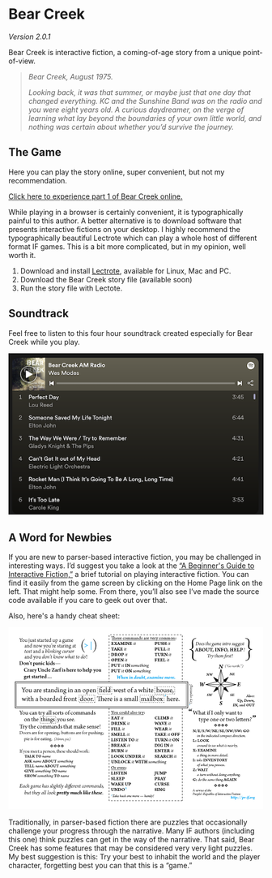 # Bear Creek
*Version 2.0.1*

Bear Creek is interactive fiction, a coming-of-age story from a unique point-of-view.

> *Bear Creek, August 1975.*
>
> *Looking back, it was that summer, or maybe just that one day that changed everything. KC and the Sunshine Band was on the radio and you were eight years old. A curious daydreamer, on the verge of learning what lay beyond the boundaries of your own little world, and nothing was certain about whether you’d survive the journey.*

## The Game

Here you can play the story online, super convenient, but not my recommendation.

[Click here to experience part 1 of Bear Creek online.](https://modes.io/bear-creek/)

While playing in a browser is certainly convenient, it is typographically painful to this author.  A better alternative is to download software that presents interactive fictions on your desktop.  I highly recommend the typographically beautiful Lectrote which can play a whole host of different format IF games. This is a bit more complicated, but in my opinion, well worth it.

1. Download and install [Lectrote](https://github.com/erkyrath/lectrote/releases), available for Linux, Mac and PC.
2. Download the Bear Creek story file (available soon)
3. Run the story file with Lectote.

## Soundtrack

Feel free to listen to this four hour soundtrack created especially for Bear Creek while you play.

[![Screenshot of Spotify soundtrack playlist](https://github.com/wmodes/bearcreek/blob/main/Extras/spotify-playlist.png?raw=true)](https://open.spotify.com/playlist/6aYofBvKeIRwJUNq7CiJVG?si=b75792acb6f04ef0)

## A Word for Newbies

If you are new to parser-based interactive fiction, you may be challenged in interesting ways. I’d suggest you take a look at the [“A Beginner's Guide to Interactive Fiction,”](http://www.brasslantern.org/beginners/beginnersguide.html) a brief tutorial on playing interactive fiction. You can find it easily from the game screen by clicking on the Home Page link on the left. That might help some. From there, you’ll also see I’ve made the source code available if you care to geek out over that.

Also, here's a handy cheat sheet:

![IF Cheat Card](https://github.com/wmodes/bearcreek/blob/main/Extras/play-if-card.png?raw=true)

Traditionally, in parser-based fiction there are puzzles that occasionally challenge your progress through the narrative. Many IF authors (including this one) think puzzles can get in the way of the narrative.  That said, Bear Creek has some features that may be considered very very light puzzles. My best suggestion is this: Try your best to inhabit the world and the player character, forgetting best you can that this is a “game.”
